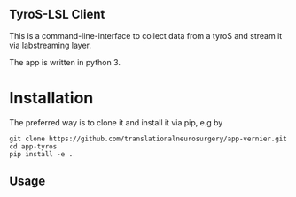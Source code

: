 ## TyroS-LSL Client

This is a command-line-interface to collect data from a tyroS and stream it via labstreaming layer. 

The app is written in python 3.

# Installation


The preferred way is to clone it and install it via pip, e.g by 
```
git clone https://github.com/translationalneurosurgery/app-vernier.git
cd app-tyros
pip install -e .
```

## Usage


